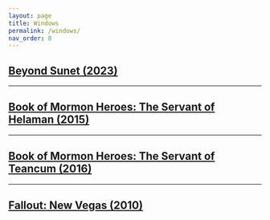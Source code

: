 ```yaml
---
layout: page
title: Windows
permalink: /windows/
nav_order: 8
---
```


## [Beyond Sunet (2023)](https://store.steampowered.com/agecheck/app/1665260/)

---

## [Book of Mormon Heroes: The Servant of Helaman (2015)](https://www.amazon.com/Book-Mormon-Heroes-Servant-Download/dp/B0145IEK5I/)

---

## [Book of Mormon Heroes: The Servant of Teancum (2016)](https://www.amazon.com/Book-Mormon-Heroes-Servant-Download/dp/B0198LO7PU/)

---

## [Fallout: New Vegas (2010)](http://store.steampowered.com/app/22380/)
